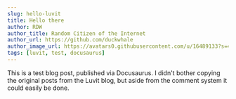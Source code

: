 ```yaml
---
slug: hello-luvit
title: Hello there
author: RDW
author_title: Random Citizen of the Internet
author_url: https://github.com/duckwhale
author_image_url: https://avatars0.githubusercontent.com/u/16489133?s=400&v=4
tags: [luvit, test, docusaurus]
---
```


This is a test blog post, published via Docusaurus.  I didn't bother copying the original posts from the Luvit blog, but aside from the comment system it could easily be done.